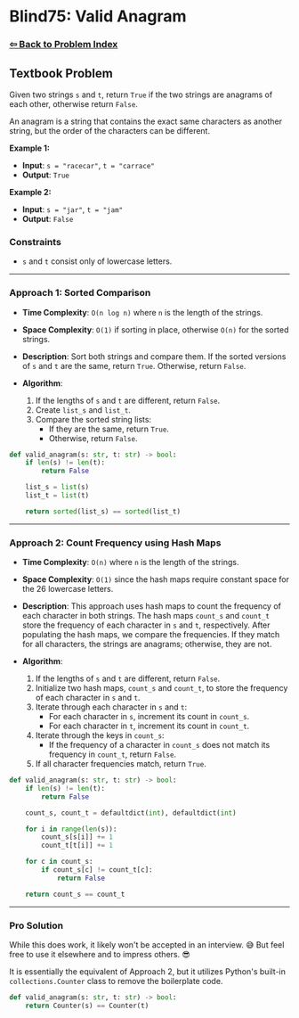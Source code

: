 # Blind75: Valid Anagram

### [⇦ Back to Problem Index](../../index.md)

## Textbook Problem

Given two strings `s` and `t`, return `True` if the two strings are anagrams of each other, otherwise return `False`.

An anagram is a string that contains the exact same characters as another string, but the order of the characters can be different.

**Example 1:**

-   **Input**: `s = "racecar"`, `t = "carrace"`
-   **Output**: `True`

**Example 2:**

-   **Input**: `s = "jar"`, `t = "jam"`
-   **Output**: `False`

### Constraints

-   `s` and `t` consist only of lowercase letters.

---

### Approach 1: Sorted Comparison

-   **Time Complexity**: `O(n log n)` where `n` is the length of the strings.
-   **Space Complexity**: `O(1)` if sorting in place, otherwise `O(n)` for the sorted strings.
-   **Description**: Sort both strings and compare them. If the sorted versions of `s` and `t` are the same, return `True`. Otherwise, return `False`.
-   **Algorithm**:

    1. If the lengths of `s` and `t` are different, return `False`.
    2. Create `list_s` and `list_t`.
    3. Compare the sorted string lists:
        - If they are the same, return `True`.
        - Otherwise, return `False`.

```python
def valid_anagram(s: str, t: str) -> bool:
    if len(s) != len(t):
        return False

    list_s = list(s)
    list_t = list(t)

    return sorted(list_s) == sorted(list_t)
```

---

### Approach 2: Count Frequency using Hash Maps

-   **Time Complexity**: `O(n)` where `n` is the length of the strings.
-   **Space Complexity**: `O(1)` since the hash maps require constant space for the 26 lowercase letters.
-   **Description**: This approach uses hash maps to count the frequency of each character in both strings. The hash maps `count_s` and `count_t` store the frequency of each character in `s` and `t`, respectively. After populating the hash maps, we compare the frequencies. If they match for all characters, the strings are anagrams; otherwise, they are not.
-   **Algorithm**:

    1. If the lengths of `s` and `t` are different, return `False`.
    2. Initialize two hash maps, `count_s` and `count_t`, to store the frequency of each character in `s` and `t`.
    3. Iterate through each character in `s` and `t`:
        - For each character in `s`, increment its count in `count_s`.
        - For each character in `t`, increment its count in `count_t`.
    4. Iterate through the keys in `count_s`:
        - If the frequency of a character in `count_s` does not match its frequency in `count_t`, return `False`.
    5. If all character frequencies match, return `True`.

```python
def valid_anagram(s: str, t: str) -> bool:
    if len(s) != len(t):
        return False

    count_s, count_t = defaultdict(int), defaultdict(int)

    for i in range(len(s)):
        count_s[s[i]] += 1
        count_t[t[i]] += 1

    for c in count_s:
        if count_s[c] != count_t[c]:
            return False

    return count_s == count_t
```

---

### Pro Solution

While this does work, it likely won't be accepted in an interview. 😅 But feel free to use it elsewhere and to impress others. 😎

It is essentially the equivalent of Approach 2, but it utilizes Python's built-in `collections.Counter` class to remove the boilerplate code.

```python
def valid_anagram(s: str, t: str) -> bool:
    return Counter(s) == Counter(t)
```
